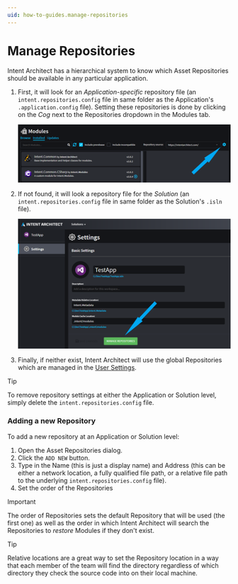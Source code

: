 ```yaml
---
uid: how-to-guides.manage-repositories
---
```

# Manage Repositories
Intent Architect has a hierarchical system to know which Asset Repositories should be available in any particular application. 

1. First, it will look for an _Application-specific_ repository file (an `intent.repositories.config` file in same folder as the Application's `.application.config` file). Setting these repositories is done by clicking on the _Cog_ next to the Repositories dropdown in the Modules tab.

    ![Application Manage Repositories](images/modules-manage-repositories.png)

2. If not found, it will look a repository file for the _Solution_ (an `intent.repositories.config` file in same folder as the Solution's `.isln` file). 

    ![Solution Manage Repositories](images/solution-manage-repositories.png)

3. Finally, if neither exist, Intent Architect will use the global Repositories which are managed in the [User Settings](xref:how-to-guides.change-user-settings).

>[!TIP]
>To remove repository settings at either the Application or Solution level, simply delete the `intent.repositories.config` file.

### Adding a new Repository
To add a new repository at an Application or Solution level:

1. Open the Asset Repositories dialog.
2. Click the `ADD NEW` button.
3. Type in the Name (this is just a display name) and Address (this can be either a network location, a fully qualified file path, or a relative file path to the underlying `intent.repositories.config` file).
4. Set the order of the Repositories

>[!IMPORTANT]
>The order of Repositories sets the default Repository that will be used (the first one) as well as the order in which Intent Architect will search the Repositories to _restore_ Modules if they don't exist.

>[!TIP]
>Relative locations are a great way to set the Repository location in a way that each member of the team will find the directory regardless of which directory they check the source code into on their local machine.
